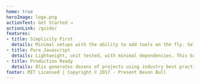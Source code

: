 ```yaml
---
home: true
heroImage: logo.png
actionText: Get Started →
actionLink: /guide/
features:
- title: Simplicity First
  details: Minimal setups with the ability to add tools on the fly. Select what you need and automate common actions with powerful generator scripts.
- title: Pure Javascript
  details: Lightweight, unit tested, with minimal dependencies. This bad boy is ready to rock and roll.
- title: Production Ready
  details: Blix generates dozens of projects using industry best practices and is ready for production with no fuss.
footer: MIT Licensed | Copyright © 2017 - Present Devon Bull
---
```


